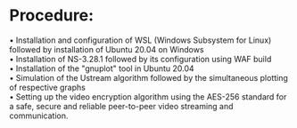 # Procedure:
• Installation and configuration of WSL (Windows Subsystem for Linux) followed by installation of Ubuntu 20.04 on Windows  
• Installation of NS-3.28.1 followed by its configuration using WAF build  
• Installation of the "gnuplot" tool in Ubuntu 20.04  
• Simulation of the Ustream algorithm followed by the simultaneous plotting of respective graphs  
• Setting up the video encryption algorithm using the AES-256 standard for a safe, secure and reliable peer-to-peer video streaming and communication.
